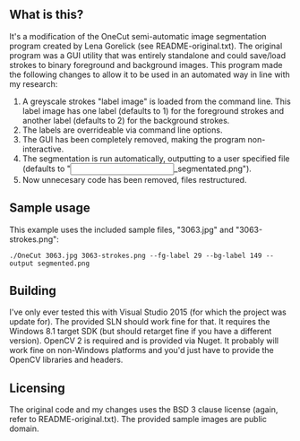 ## What is this?
It's a modification of the OneCut semi-automatic image segmentation program created by Lena Gorelick
(see README-original.txt). The original program was a GUI utility that was entirely standalone and
could save/load strokes to binary foreground and background images. This program made the following
changes to allow it to be used in an automated way in line with my research:

1. A greyscale strokes "label image" is loaded from the command line. This label image has one label
   (defaults to 1) for the foreground strokes and another label (defaults to 2) for the background
   strokes.
2. The labels are overrideable via command line options.
3. The GUI has been completely removed, making the program non-interactive.
4. The segmentation is run automatically, outputting to a user specified file (defaults to
   "<input file>_segmentated.png").
5. Now unnecesary code has been removed, files restructured.

## Sample usage
This example uses the included sample files, "3063.jpg" and "3063-strokes.png":

    ./OneCut 3063.jpg 3063-strokes.png --fg-label 29 --bg-label 149 --output segmented.png

## Building
I've only ever tested this with Visual Studio 2015 (for which the project was update for). The provided
SLN should work fine for that. It requires the Windows 8.1 target SDK (but should retarget fine if
you have a different version). OpenCV 2 is required and is provided via Nuget. It probably will work
fine on non-Windows platforms and you'd just have to provide the OpenCV libraries and headers.

## Licensing
The original code and my changes uses the BSD 3 clause license (again, refer to README-original.txt).
The provided sample images are public domain.